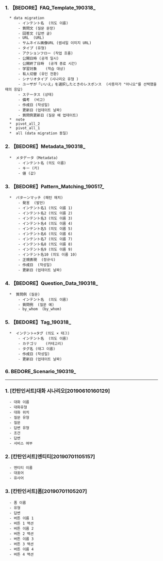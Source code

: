 ### 1. 【BEDORE】FAQ_Template_190318_
```
  * data migration
      - インテント名	(의도 이름)
      - 質問文	(질문 문장)
      - 回答文	(답변 글)
      - URL	 (URL)
      - サムネイル画像URL (썸네일 이미지 URL)
      - タイプ	(유형)
      - アクションフロー (작업 흐름)
      - 公開日時 (공개 일시)
      - 公開終了日時	(공개 종료 시간)
      - 学習対象	(학습 대상)
      - 有人切替 (유인 전환)
      - シナリオタイプ	(시나리오 유형 )
      - ユーザが「いいえ」を選択したときのレスポンス	(사용자가 "아니오"를 선택했을 때의 응답)
      - ステータス (상태)
      - 備考	(비고)
      - 作成日 (작성일)
      - 更新日 (업데이트 날짜)
      - 質問例更新日 (질문 예 업데이트)
  *  note
  *  pivot_all_2
  *  pivot_all_1
  *  all (data migration 동일)
```

### 2. 【BEDORE】Metadata_190318_
```
  *  メタデータ (Metadata)
      - インテント名 (의도 이름)
      - キー (키)
      - 値 (값)
```

### 3. 【BEDORE】Pattern_Matching_190517_
```
  *  パターンマッチ (패턴 매치)
      - 発言	(발언)
      - インテント名1 (의도 이름 1)
      - インテント名2	(의도 이름 2)
      - インテント名3	(의도 이름 3)
      - インテント名4	(의도 이름 4)
      - インテント名5	(의도 이름 5)
      - インテント名6	(의도 이름 6)
      - インテント名7	(의도 이름 7)
      - インテント名8	(의도 이름 8)
      - インテント名9	(의도 이름 9)
      - インテント名10 (의도 이름 10)
      - 正規表現  (정규식)	
      - 作成日  (작성일)	
      - 更新日 (업데이트 날짜)
```

### 4. 【BEDORE】Question_Data_190318_
```
  *  質問例 (질문)
      - インテント名	(의도 이름)
      - 質問例  (질문 예)
      - by_whom  (by_whom)
```      


### 5. 【BEDORE】Tag_190318_
```
  *  インテント×タグ (의도 × 태그)
      - インテント名	(의도 이름)
      - カテゴリ	(카테고리)
      - タグ名	(태그 이름)
      - 作成日	(작성일)
      - 更新日 (업데이트 날짜)
```

### 6. BEDORE_Scenario_190319_

---

### 1. [칸탄인서트]대화 시나리오[20190610160129]
      - 대화 이름	
      - 대화유형	
      - 대화 위치	
      - 질문 유형	
      - 질문	
      - 답변 유형	
      - 조건	
      - 답변	
      - 서비스 여부

### 2. [칸탄인서트]엔티티[20190701105157]
      - 엔티티 이름	
      - 대표어	
      - 유사어


### 3. [칸탄인서트]폼[20190701105207]
      - 폼 이름	
      - 유형	
      - 답변	
      - 버튼 이름 1	
      - 버튼 1 액션		
      - 버튼 이름 2	
      - 버튼 2 액션		
      - 버튼 이름 3	
      - 버튼 3 액션		
      - 버튼 이름 4	
      - 버튼 4 액션	

